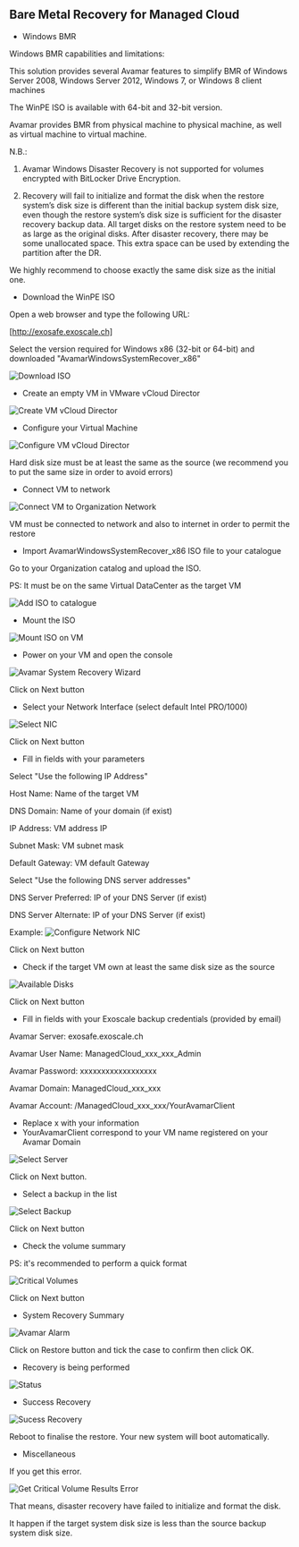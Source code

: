 ## Bare Metal Recovery for Managed Cloud



* Windows BMR

Windows BMR capabilities and limitations:

This solution provides several Avamar features to simplify BMR of Windows Server 
2008, Windows Server 2012, Windows 7, or Windows 8 client machines

The WinPE ISO is available with 64-bit and 32-bit version.

Avamar provides BMR from physical machine to physical machine, as well as virtual 
machine to virtual machine.

N.B.: 

1) Avamar Windows Disaster Recovery is not supported for volumes encrypted with 
BitLocker Drive Encryption.

2) Recovery will fail to initialize and format the disk when the restore system’s 
disk size is different than the initial backup system disk size, even though the restore 
system’s disk size is sufficient for the disaster recovery backup data. 
All target disks on the restore system need to be as large as the original disks. After disaster recovery, 
there may be some unallocated space. This extra space can be used by extending the 
partition after the DR.

We highly recommend to choose exactly the same disk size as the initial one.


* Download the WinPE ISO

Open a web browser and type the following URL:

[http://exosafe.exoscale.ch]


Select the version required for Windows x86 (32-bit or 64-bit) and downloaded "AvamarWindowsSystemRecover_x86"

![Download ISO](img/BMR1.png)


* Create an empty VM in VMware vCloud Director

![Create VM vCloud Director](img/BMR-NewVirtualMachine.png)


* Configure your Virtual Machine

![Configure VM vCloud Director](img/BMR-CreateEmptyVM.png) 

Hard disk size must be at least the same as the source (we recommend you to put the same size in order to avoid errors)


* Connect VM to network

![Connect VM to Organization Network](img/BMR-ConnectEmptyVMToNetwork.png)

VM must be connected to network and also to internet in order to permit the restore
 


* Import AvamarWindowsSystemRecover_x86 ISO file to your catalogue

Go to your Organization catalog and upload the ISO.

PS: It must be on the same Virtual DataCenter as the target VM 

![Add ISO to catalogue](img/BMR-UploadToCatalog.png)


* Mount the ISO

![Mount ISO on VM](img/BMR-VMMountIso.png)

* Power on your VM and open the console

![Avamar System Recovery Wizard](img/BMR4.png)


Click on Next button


* Select your Network Interface (select default Intel PRO/1000)

![Select NIC](img/BMR5.png)


Click on Next button


* Fill in fields with your parameters

Select "Use the following IP Address"

Host Name: Name of the target VM

DNS Domain: Name of your domain (if exist)

IP Address: VM address IP

Subnet Mask: VM subnet mask

Default Gateway: VM default Gateway

Select "Use the following DNS server addresses"

DNS Server Preferred: IP of your DNS Server (if exist)

DNS Server Alternate: IP of your DNS Server (if exist)

Example: 
![Configure Network NIC](img/BMR6.png)


Click on Next button


* Check if the target VM own at least the same disk size as the source

![Available Disks](img/BMR7.png)


Click on Next button



* Fill in fields with your Exoscale backup credentials (provided by email)

Avamar Server: exosafe.exoscale.ch

Avamar User Name: ManagedCloud_xxx_xxx_Admin

Avamar Password: xxxxxxxxxxxxxxxxxx

Avamar Domain: ManagedCloud_xxx_xxx

Avamar Account: /ManagedCloud_xxx_xxx/YourAvamarClient


- Replace x with your information
- YourAvamarClient correspond to your VM name registered on your Avamar Domain

![Select Server](img/BMR8.png)


Click on Next button. 


* Select a backup in the list


![Select Backup](img/BMR9.png)


Click on Next button


* Check the volume summary

PS: it's recommended to perform a quick format

![Critical Volumes](img/BMR10.png)


Click on Next button


* System Recovery Summary

![Avamar Alarm](img/BMR11.png)


Click on Restore button and tick the case to confirm then click OK.


* Recovery is being performed

![Status](img/BMR12.png)


* Success Recovery

![Sucess Recovery](img/BMR13.png)


Reboot to finalise the restore. Your new system will boot automatically.


* Miscellaneous

If you get this error. 


![Get Critical Volume Results Error](img/BMR14.png)



That means, disaster recovery have failed to initialize and format the disk.

It happen if the target system disk size is less than the source backup system disk size. 



[http://exosafe.exoscale.ch]: http://exosafe.exoscale.ch

























